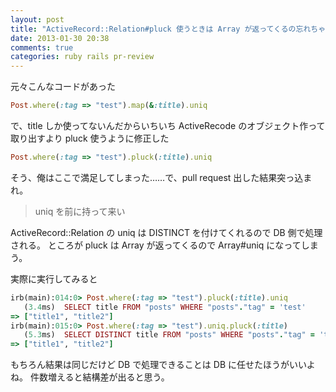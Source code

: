 ```yaml
---
layout: post
title: "ActiveRecord::Relation#pluck 使うときは Array が返ってくるの忘れちゃいけない"
date: 2013-01-30 20:38
comments: true
categories: ruby rails pr-review
---
```


元々こんなコードがあった
```ruby
Post.where(:tag => "test").map(&:title).uniq
```

で、title しか使ってないんだからいちいち ActiveRecode のオブジェクト作って取り出すより pluck 使うように修正した

```ruby
Post.where(:tag => "test").pluck(:title).uniq
```

そう、俺はここで満足してしまった……で、pull request 出した結果突っ込まれ。
> uniq を前に持って来い

ActiveRecord::Relation の uniq は DISTINCT を付けてくれるので DB 側で処理される。
ところが pluck は Array が返ってくるので Array#uniq になってしまう。

実際に実行してみると

```ruby
irb(main):014:0> Post.where(:tag => "test").pluck(:title).uniq
   (3.4ms)  SELECT title FROM "posts" WHERE "posts"."tag" = 'test'
=> ["title1", "title2"]
irb(main):015:0> Post.where(:tag => "test").uniq.pluck(:title)
   (5.3ms)  SELECT DISTINCT title FROM "posts" WHERE "posts"."tag" = 'test'
=> ["title1", "title2"]
```

もちろん結果は同じだけど DB で処理できることは DB に任せたほうがいいよね。
件数増えると結構差が出ると思う。
